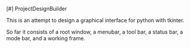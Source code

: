 [#] ProjectDesignBuilder

 This is an attempt to design a graphical interface for python with tkinter.

 So far it consists of a root window, a menubar, a tool bar, a status bar,
 a mode bar, and a working frame.



